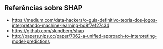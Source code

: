 ## Referências sobre SHAP

* https://medium.com/data-hackers/o-guia-definitivo-teoria-dos-jogos-interpretando-machine-learning-bd8f7ef27c34
* https://github.com/slundberg/shap
* http://papers.nips.cc/paper/7062-a-unified-approach-to-interpreting-model-predictions